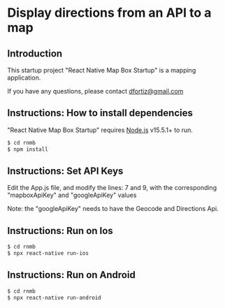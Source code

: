 # Display directions from an API to a map

## Introduction

This startup project "React Native Map Box Startup" is a mapping application. 

If you have any questions, please contact [dfortiz@gmail.com](mailto:dfortiz@gmaile.com) 

## Instructions: How to install dependencies

"React Native Map Box Startup" requires [Node.js](https://nodejs.org/) v15.5.1+ to run.


```sh
$ cd rnmb
$ npm install
```

## Instructions: Set API Keys

Edit the App.js file, and modify the lines: 7 and 9, with the corresponding "mapboxApiKey" and "googleApiKey" values

Note: the "googleApiKey" needs to have the Geocode and Directions Api.

## Instructions: Run on Ios

```sh
$ cd rnmb
$ npx react-native run-ios
```

## Instructions: Run on Android

```sh
$ cd rnmb
$ npx react-native run-android
```

